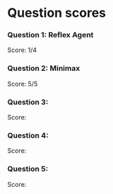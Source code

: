 # Question scores
### Question 1: Reflex Agent
Score: 1/4

### Question 2: Minimax
Score: 5/5

### Question 3:
Score:

### Question 4: 
Score: 

### Question 5: 
Score: 


